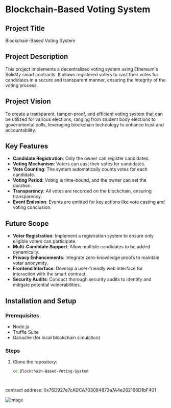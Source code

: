 # Blockchain-Based Voting System

## Project Title
Blockchain-Based Voting System

## Project Description
This project implements a decentralized voting system using Ethereum's Solidity smart contracts. It allows registered voters to cast their votes for candidates in a secure and transparent manner, ensuring the integrity of the voting process.

## Project Vision
To create a transparent, tamper-proof, and efficient voting system that can be utilized for various elections, ranging from student body elections to governmental polls, leveraging blockchain technology to enhance trust and accountability.

## Key Features
- **Candidate Registration**: Only the owner can register candidates.
- **Voting Mechanism**: Voters can cast their votes for candidates.
- **Vote Counting**: The system automatically counts votes for each candidate.
- **Voting Period**: Voting is time-bound, and the owner can set the duration.
- **Transparency**: All votes are recorded on the blockchain, ensuring transparency.
- **Event Emission**: Events are emitted for key actions like vote casting and voting conclusion.

## Future Scope
- **Voter Registration**: Implement a registration system to ensure only eligible voters can participate.
- **Multi-Candidate Support**: Allow multiple candidates to be added dynamically.
- **Privacy Enhancements**: Integrate zero-knowledge proofs to maintain voter anonymity.
- **Frontend Interface**: Develop a user-friendly web interface for interaction with the smart contract.
- **Security Audits**: Conduct thorough security audits to identify and mitigate potential vulnerabilities.

## Installation and Setup

### Prerequisites
- Node.js
- Truffle Suite
- Ganache (for local blockchain simulation)

### Steps
1. Clone the repository:
   ```bash
   cd Blockchain-Based-Voting-System




contract address: 0x76D927e7cADCA703084873a7A4e262166D1bF401 



![image](https://github.com/user-attachments/assets/2d632607-6b41-4ba8-b913-15a655229a6a)

